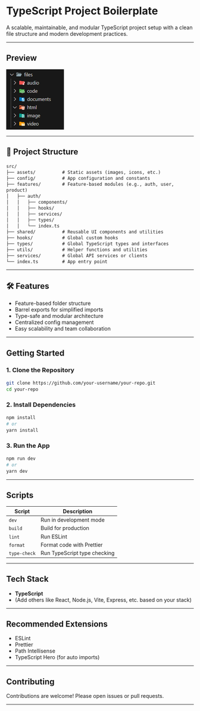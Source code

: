 #  TypeScript Project Boilerplate

A scalable, maintainable, and modular TypeScript project setup with a clean file structure and modern development practices.

---

##  Preview

![File Structure](assets/image.png)

--- 

## 📁 Project Structure

```
src/
├── assets/          # Static assets (images, icons, etc.)
├── config/          # App configuration and constants
├── features/        # Feature-based modules (e.g., auth, user, product)
│   ├── auth/
│   │   ├── components/
│   │   ├── hooks/
│   │   ├── services/
│   │   ├── types/
│   │   └── index.ts
├── shared/          # Reusable UI components and utilities
├── hooks/           # Global custom hooks
├── types/           # Global TypeScript types and interfaces
├── utils/           # Helper functions and utilities
├── services/        # Global API services or clients
└── index.ts         # App entry point
```

---

## 🛠️ Features

-  Feature-based folder structure
-  Barrel exports for simplified imports
-  Type-safe and modular architecture
-  Centralized config management
-  Easy scalability and team collaboration

---

##  Getting Started

### 1. Clone the Repository

```bash
git clone https://github.com/your-username/your-repo.git
cd your-repo
```

### 2. Install Dependencies

```bash
npm install
# or
yarn install
```

### 3. Run the App

```bash
npm run dev
# or
yarn dev
```

---

##  Scripts

| Script          | Description                   |
|-----------------|-------------------------------|
| `dev`           | Run in development mode       |
| `build`         | Build for production          |
| `lint`          | Run ESLint                    |
| `format`        | Format code with Prettier     |
| `type-check`    | Run TypeScript type checking  |

---

##  Tech Stack

- **TypeScript**
- (Add others like React, Node.js, Vite, Express, etc. based on your stack)

---

##  Recommended Extensions

- ESLint
- Prettier
- Path Intellisense
- TypeScript Hero (for auto imports)

---

##  Contributing

Contributions are welcome! Please open issues or pull requests.

---



